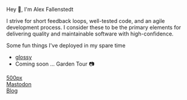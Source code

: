 <p align="left">Hey 👋, I'm Alex Fallenstedt</p>
<p align="left">I strive for short feedback loops, well-tested code, and an agile development process. I consider these to be the primary elements for delivering quality and maintainable software with high-confidence.</p>


Some fun things I've deployed in my spare time
-  [glossy](https://glossydev.netlify.app)
-  Coming soon ... Garden Tour 📷



<p align="left">
<a href="https://500px.com/p/alexanderfallenstedt?view=photos" target="blank">500px</a>
<br>
<a href="https://indieweb.social/web/@Fallenstedt" target="blank">Mastodon</a>
<br>
<a href="https://fallenstedt.com" target="blank">Blog</a>
</p>
